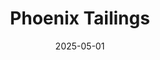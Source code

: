 ---  
layout: startup_page  
title: "Phoenix Tailings"  
id: "phoenixtailings.com"  
permalink: "/phoenixtailingsphoenixtailings.com05012025/"  
website: "https://phoenixtailings.com/"  
funding_round: "Series B"  
funding_amount: "$76M"  
investors: "Envisioning Partners, Escape Velocity, Builders Vision, Yamaha Motor Ventures, M Power, Presidio"  
about: "Phoenix Tailings is a U.S.-based rare earth metals production company developing innovative technology for the economic and safe processing of rare earth elements into final metals and metal alloys. The company aims to establish domestic rare earth metal independence and is constructing a new facility in New Hampshire to scale production, supplying critical components to the defense, medical device, and automotive sectors."  
markets: "Rare Earth Metals, Materials Science, Advanced Materials, CleanTech, Industrial, Manufacturing, Mining, Natural Resources, Sustainability, Waste Management"  
hq: "Woburn, Massachusetts, United States"  
founded_year: "2019"  
linkedin: "https://www.linkedin.com/company/phoenixtailings"  
twitter: "https://twitter.com/phoenixtailings"  
instagram: ""  
facebook: ""  
crunchbase: "https://www.crunchbase.com/organization/phoenix-tailings"  
pitchbook: "https://pitchbook.com/profiles/company/340749-28"  

date_display: "01-May-2025"  
date: "2025-05-01"

# SEO Optimization  
meta_title: "Phoenix Tailings - Series B Funding ($76M)"  
meta_description: "Phoenix Tailings, Phoenix Tailings is a U.S.-based rare earth metals production company developing innovative technology for the economic and safe processing of rare ea..."  
meta_keywords: "Phoenix Tailings, Rare Earth Metals, Materials Science, Advanced Materials, CleanTech, Industrial, Manufacturing, Mining, Natural Resources, Sustainability, Waste Management, Series B funding"  
canonical_url: "https://startup.projectstartups.com/phoenixtailingsphoenixtailings.com05012025/"  
---